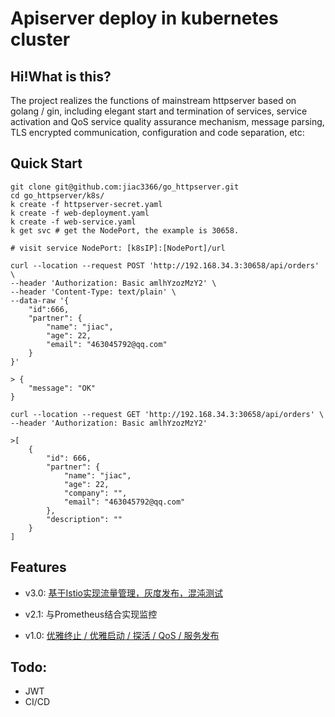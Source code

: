 # Apiserver deploy in kubernetes cluster

## Hi!What is this?

The project realizes the functions of mainstream httpserver based on golang / gin, including elegant start 
and termination of services, service activation and QoS service quality assurance mechanism, message parsing, 
TLS encrypted communication, configuration and code separation, etc:

## Quick Start

```shell
git clone git@github.com:jiac3366/go_httpserver.git
cd go_httpserver/k8s/
k create -f httpserver-secret.yaml
k create -f web-deployment.yaml
k create -f web-service.yaml
k get svc # get the NodePort, the example is 30658.
```

```shell
# visit service NodePort: [k8sIP]:[NodePort]/url

curl --location --request POST 'http://192.168.34.3:30658/api/orders' \
--header 'Authorization: Basic amlhYzozMzY2' \
--header 'Content-Type: text/plain' \
--data-raw '{
    "id":666,
    "partner": {
        "name": "jiac",
        "age": 22,
        "email": "463045792@qq.com"
    }
}'

> {
    "message": "OK"
}
```

```shell
curl --location --request GET 'http://192.168.34.3:30658/api/orders' \
--header 'Authorization: Basic amlhYzozMzY2'

>[
    {
        "id": 666,
        "partner": {
            "name": "jiac",
            "age": 22,
            "company": "",
            "email": "463045792@qq.com"
        },
        "description": ""
    }
]
```



## Features
- v3.0: [基于Istio实现流量管理，灰度发布，混沌测试](readme_docs/v3.0.md)

- v2.1: 与Prometheus结合实现监控

- v1.0: [优雅终止 / 优雅启动 / 探活 / QoS / 服务发布 ](readme_docs/v1.0.md)
 

## Todo:
- JWT
- CI/CD
